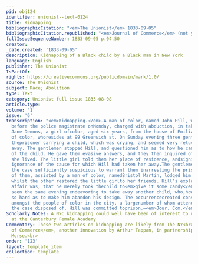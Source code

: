 ```yaml
---
pid: obj124
identifier: unionist--text-0124
title: Kidnapping
bibliographicCitation: "<em>The Unionist</em> 1833-09-05"
bibliographicCitation.republished: "<em>Journal of Commerce</em> (not yet researched)"
fullIssueSequenceNumber: 1833-09-05 p.04.50
creator: 
_date.created: '1833-09-05'
description: Kidnapping of a Black child by a Black man in New York
language: English
publisher: The Unionist
IsPartOf: 
rights: https://creativecommons.org/publicdomain/mark/1.0/
source: The Unionist
subject: Race; Abolition
type: Text
category: Unionist full issue 1833-08-08
article.type: 
volume: '1'
issue: '6'
transcription: "<em>Kidnapping.</em>—A man of color, named John Hill, was brought
  before the police magistrate onMonday, charged with abduction, in taking away Sarah
  Jane Demons, a girl ofcolor, aged six years, from the house of Emilia Smith, a woman
  of color, whoresides at 99 Greenwich st. On Sunday evening three gentlemen observed
  theprisoner carrying a child, which was crying, and seemed very reluctant to betaken
  away. The gentlemen stopped Hill, and questioned him as to how he came inpossession
  of the child. He gave them evasive answers, and they then inquired ofthe child where
  she lived. The little girl told them her place of residence, andsignified her entire
  ignorance of the cause for which Hill had taken her away.The gentlemen considered
  the case sufficiently suspicious to warrant them inarresting the prisoner, and one
  of them, assisted by a man of color, namedBristol Martin, lodged him in prison,
  whilst the other restored the little girlto her friends. Hill’s explanation of the
  affair was, that he merely took thechild to<em>give it some candy</em>. He had been
  seen the same evening endeavoring to take away another child, who,however, struggled
  so hard as to make him abandon his design. The occurrencecreated considerable excitement
  amongst the people of color in the city, a largenumber of whom attended to hear
  the case disposed of. Hill was committed toprison.—<em>Jour. Com.</em>"
Scholarly Notes: A NYC kidnapping could well have been of interest to numerous students
  at the Canterbury Female Academy
Commentary: These two articles on kidnapping are likely from The NY<br><em>Journal
  of Commerce</em>, another innovation by Arthur Tappan, in partnership with Samuel
  Morse.<br>
order: '123'
layout: template_item
collection: template
---
```

